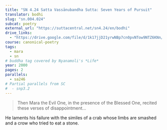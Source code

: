 ```yaml
---
title: "SN 4.24 Satta Vassānubandha Sutta: Seven Years of Pursuit"
translator: bodhi
slug: "sn.004.024"
subcat: poetry
external_url: "https://suttacentral.net/sn4.24/en/bodhi"
drive_links:
  - "https://drive.google.com/file/d/1k17jjD21yrwNBp7cn0pvNTow9NTZ6KNn/view?usp=drivesdk"
course: canonical-poetry
tags:
  - mara
  - sn
# buddha tag covered by Nyanamoli's *Life*
year: 2000
pages: 2
parallels:
  - sa246
# Partial parallels from SC
#  - snp3.2
---
```


> Then Mara the Evil One, in the presence of the Blessed One, recited these verses of disappointment...

He laments his failure with the similes of a crab whose limbs are smashed and a crow who tried to eat a stone.

